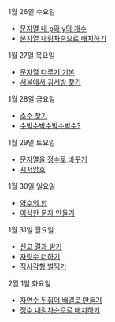 1월 26일 수요일

- [문자열 내 p와 y의 개수](https://github.com/Song3YuRi/Algorithm/tree/master/Level1/%EB%AC%B8%EC%9E%90%EC%97%B4%20%EB%82%B4%20p%EC%99%80%20y%EC%9D%98%20%EA%B0%9C%EC%88%98)
- [문자열 내림차순으로 배치하기](https://github.com/Song3YuRi/Algorithm/tree/master/Level1/%EB%AC%B8%EC%9E%90%EC%97%B4%20%EB%82%B4%EB%A6%BC%EC%B0%A8%EC%88%9C%EC%9C%BC%EB%A1%9C%20%EB%B0%B0%EC%B9%98%ED%95%98%EA%B8%B0)

1월 27일 목요일

- [문자열 다루기 기본](https://github.com/Song3YuRi/Algorithm/tree/master/Level1/%EB%AC%B8%EC%9E%90%EC%97%B4%20%EB%8B%A4%EB%A3%A8%EA%B8%B0%20%EA%B8%B0%EB%B3%B8)
- [서울에서 김서방 찾기](https://github.com/Song3YuRi/Algorithm/tree/master/Level1/%EC%84%9C%EC%9A%B8%EC%97%90%EC%84%9C%20%EA%B9%80%EC%84%9C%EB%B0%A9%20%EC%B0%BE%EA%B8%B0)

1월 28일 금요일

- [소수 찾기](https://github.com/Song3YuRi/Algorithm/tree/master/Level1/%EC%86%8C%EC%88%98%20%EC%B0%BE%EA%B8%B0)
- [수박수박수박수박수?](https://github.com/Song3YuRi/Algorithm/tree/master/Level1/%EC%88%98%EB%B0%95%EC%88%98%EB%B0%95%EC%88%98%EB%B0%95%EC%88%98%3F)

1월 29일 토요일

- [문자열을 정수로 바꾸기](https://github.com/Song3YuRi/Algorithm/tree/master/Level1/%EB%AC%B8%EC%9E%90%EC%97%B4%EC%9D%84%20%EC%A0%95%EC%88%98%EB%A1%9C%20%EB%B0%94%EA%BE%B8%EA%B8%B0)
- [시저암호](https://github.com/Song3YuRi/Algorithm/tree/master/Level1/%EC%8B%9C%EC%A0%80%EC%95%94%ED%98%B8)

1월 30일 일요일

- [약수의 합](https://github.com/Song3YuRi/Algorithm/tree/master/Level1/%EC%95%BD%EC%88%98%EC%9D%98%20%ED%95%A9)
- [이상한 문자 만들기](https://github.com/Song3YuRi/Algorithm/tree/master/Level1/%EC%9D%B4%EC%83%81%ED%95%9C%20%EB%AC%B8%EC%9E%90%20%EB%A7%8C%EB%93%A4%EA%B8%B0)

1월 31일 월요일

- [신고 결과 받기](https://github.com/Song3YuRi/Algorithm/tree/master/Level1/%EC%8B%A0%EA%B3%A0%20%EA%B2%B0%EA%B3%BC%20%EB%B0%9B%EA%B8%B0)
- [자릿수 더하기](https://github.com/Song3YuRi/Algorithm/tree/master/Level1/%EC%9E%90%EB%A6%BF%EC%88%98%20%EB%8D%94%ED%95%98%EA%B8%B0)
- [직사각형 별찍기](https://github.com/Song3YuRi/Algorithm/tree/master/Level1/%EC%A7%81%EC%82%AC%EA%B0%81%ED%98%95%20%EB%B3%84%EC%B0%8D%EA%B8%B0)

2월 1일 화요일

- [자연수 뒤집어 배열로 만들기](https://github.com/Song3YuRi/Algorithm/tree/master/Level1/%EC%9E%90%EC%97%B0%EC%88%98%20%EB%92%A4%EC%A7%91%EC%96%B4%20%EB%B0%B0%EC%97%B4%20%EB%A7%8C%EB%93%A4%EA%B8%B0)
- [정수 내림차순으로 배치하기](https://github.com/Song3YuRi/Algorithm/tree/master/Level1/%EC%A0%95%EC%88%98%20%EB%82%B4%EB%A6%BC%EC%B0%A8%EC%88%9C%EC%9C%BC%EB%A1%9C%20%EB%B0%B0%EC%B9%98%ED%95%98%EA%B8%B0)
